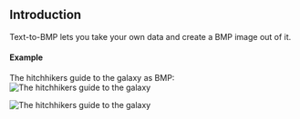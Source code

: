 Introduction
----
Text-to-BMP lets you take your own data and create a BMP image out of it.

#### Example
The hitchhikers guide to the galaxy as BMP:
![The hitchhikers guide to the galaxy](http://lindell.github.com/Text-to-BMP/hitchhikers.bmp)

![The hitchhikers guide to the galaxy](http://lindell.github.com/Text-to-BMP/hitchhikers.png)